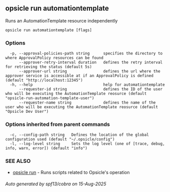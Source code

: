 ## opsicle run automationtemplate

Runs an AutomationTemplate resource independently

```
opsicle run automationtemplate [flags]
```

### Options

```
  -p, --approval-policies-path string      specifies the directory to where ApprovalPolicy resources can be found
      --approver-retry-interval duration   defines the retry interval for retrieving the status (default 5s)
      --approver-url string                defines the url where the approver service is accessible at if an ApprovalPolicy is defined (default "http://localhost:12345")
  -h, --help                               help for automationtemplate
      --requester-id string                defines the ID of the user who will be executing the AutomationTemplate reosurce (default "opsicle-run-automation-template-user")
      --requester-name string              defines the name of the user who will be executing the AutomationTemplate reosurce (default "Opsicle Dev User")
```

### Options inherited from parent commands

```
  -c, --config-path string   Defines the location of the global configuration used (default "~/.opsicle/config")
  -l, --log-level string     Sets the log level (one of [trace, debug, info, warn, error]) (default "info")
```

### SEE ALSO

* [opsicle run](cli/opsicle_run.md)	 - Runs scripts related to Opsicle's operation

###### Auto generated by spf13/cobra on 15-Aug-2025
